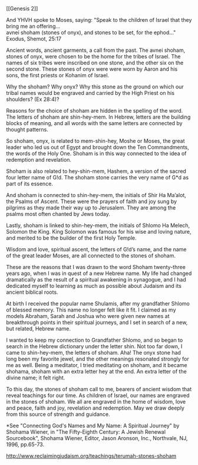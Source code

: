 [[Genesis 2]]

And YHVH spoke to Moses, saying: "Speak to the children of Israel that they bring me an offering…  
avnei shoham (stones of onyx), and stones to be set, for the ephod..." Exodus, Shemot, 25:17

Ancient words, ancient garments, a call from the past. The avnei shoham, stones of onyx, were chosen to be the home for the tribes of Israel. The names of six tribes were inscribed on one stone, and the other six on the second stone. These stones of onyx were were worn by Aaron and his sons, the first priests or Kohanim of Israel.

Why the shoham? Why onyx? Why this stone as the ground on which our tribal names would be engraved and carried by the High Priest on his shoulders? (Ex 28:4)?

Reasons for the choice of shoham are hidden in the spelling of the word. The letters of shoham are shin-hey-mem. In Hebrew, letters are the building blocks of meaning, and all words with the same letters are connected by thought patterns.

So shoham, onyx, is related to mem-shin-hey, Moshe or Moses, the great leader who led us out of Egypt and brought down the Ten Commandments, the words of the Holy One. Shoham is in this way connected to the idea of redemption and revelation.

Shoham is also related to hey-shin-mem, Hashem, a version of the sacred four letter name of G!d. The shoham stone carries the very name of G*d as part of its essence.

And shoham is connected to shin-hey-mem, the initials of Shir Ha Ma’alot, the Psalms of Ascent. These were the prayers of faith and joy sung by pilgrims as they made their way up to Jerusalem. They are among the psalms most often chanted by Jews today.

Lastly, shoham is linked to shin-hey-mem, the initials of Shlomo Ha Melech, Solomon the King. King Solomon was famous for his wise and loving nature, and merited to be the builder of the first Holy Temple.

Wisdom and love, spiritual ascent, the letters of G!d’s name, and the name of the great leader Moses, are all connected to the stones of shoham.

These are the reasons that I was drawn to the word Shoham twenty-three years ago, when I was in quest of a new Hebrew name. My life had changed dramatically as the result of a spiritual awakening in synagogue, and I had dedicated myself to learning as much as possible about Judaism and its ancient biblical roots.

At birth I received the popular name Shulamis, after my grandfather Shlomo of blessed memory. This name no longer felt like it fit. I claimed as my models Abraham, Sarah and Joshua who were given new names at breakthrough points in their spiritual journeys, and I set in search of a new, but related, Hebrew name.

I wanted to keep my connection to Grandfather Shlomo, and so began to search in the Hebrew dictionary under the letter shin. Not too far down, I came to shin-hey-mem, the letters of shoham. Aha! The onyx stone had long been my favorite jewel, and the other meanings resonated strongly for me as well. Being a meditator, I tried meditating on shoham, and it became shohama, shoham with an extra letter hey at the end. An extra letter of the divine name; it felt right.

To this day, the stones of shoham call to me, bearers of ancient wisdom that reveal teachings for our time. As children of Israel, our names are engraved in the stones of shoham. We all are engraved in the home of wisdom, love and peace, faith and joy, revelation and redemption. May we draw deeply from this source of strength and guidance.

*See "Connecting God's Names and My Name: A Spiritual Journey" by Shohama Wiener, in "The Fifty-Eighth Century: A Jewish Renewal Sourcebook", Shohama Wiener, Editor, Jason Aronson, Inc., Northvale, NJ, 1996, pp.65-73.

http://www.reclaimingjudaism.org/teachings/terumah-stones-shoham